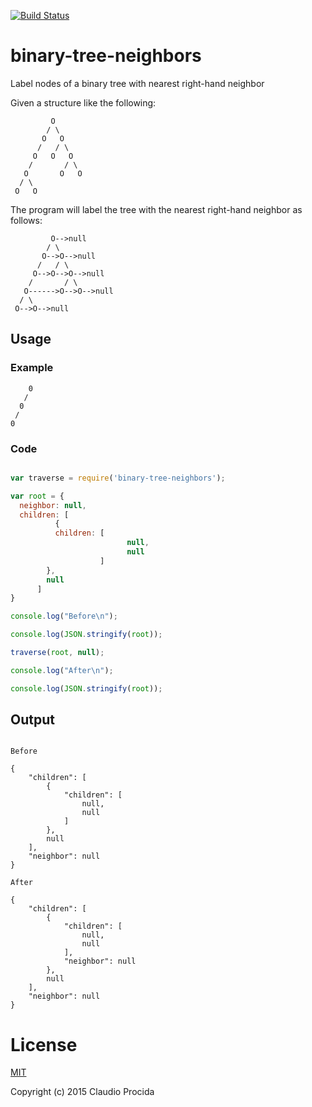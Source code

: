 [![Build Status](https://travis-ci.org/claudiopro/binary-tree-neighbors.svg?branch=master)](https://travis-ci.org/claudiopro/binary-tree-neighbors)

# binary-tree-neighbors

Label nodes of a binary tree with nearest right-hand neighbor

Given a structure like the following:

```
         O
        / \
       O   O
      /   / \
     O   O   O
    /       / \
   O       O   O
  / \
 O   O
```

The program will label the tree with the nearest right-hand neighbor as follows:

```
         O-->null
        / \
       O-->O-->null
      /   / \
     O-->O-->O-->null
    /       / \
   O------>O-->O-->null
  / \
 O-->O-->null
```

## Usage

### Example

```
    0
   /
  0
 /
0

```

### Code

```js

var traverse = require('binary-tree-neighbors');

var root = {
  neighbor: null,
  children: [
          {
          children: [
                          null,
                          null
                    ]
        },
        null
      ]
}

console.log("Before\n");

console.log(JSON.stringify(root));

traverse(root, null);

console.log("After\n");

console.log(JSON.stringify(root));

```

## Output

```

Before

{
    "children": [
        {
            "children": [
                null,
                null
            ]
        },
        null
    ],
    "neighbor": null
}

After

{
    "children": [
        {
            "children": [
                null,
                null
            ],
            "neighbor": null
        },
        null
    ],
    "neighbor": null
}

```

# License

[MIT](http://opensource.org/licenses/MIT)

Copyright (c) 2015 Claudio Procida
